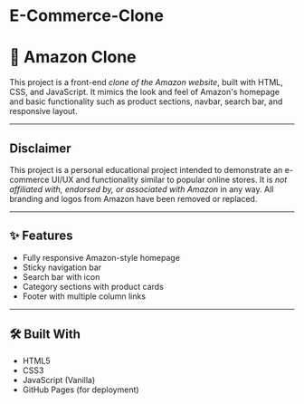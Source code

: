 # E-Commerce-Clone

# 🛒 Amazon Clone

This project is a front-end *clone of the Amazon website*, built with HTML, CSS, and JavaScript. It mimics the look and feel of Amazon's homepage and basic functionality such as product sections, navbar, search bar, and responsive layout.

---
## Disclaimer

This project is a personal educational project intended to demonstrate an e-commerce UI/UX and functionality similar to popular online stores. It is *not affiliated with, endorsed by, or associated with Amazon* in any way. All branding and logos from Amazon have been removed or replaced.

---

## ✨ Features

- Fully responsive Amazon-style homepage
- Sticky navigation bar
- Search bar with icon
- Category sections with product cards
- Footer with multiple column links

---

## 🛠 Built With

- HTML5
- CSS3
- JavaScript (Vanilla)
- GitHub Pages (for deployment)
